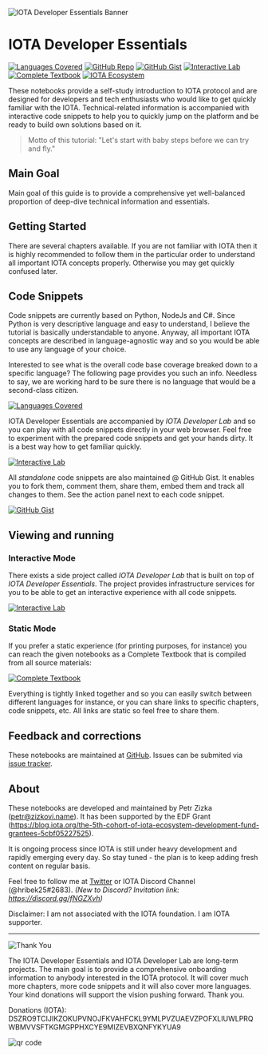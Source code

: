 ![IOTA Developer Essentials Banner](https://raw.githubusercontent.com/Hribek25/IOTA101/master/Graphics/IOTA-Developer-Essentials.png)
# IOTA Developer Essentials
[![Languages Covered](https://img.shields.io/badge/Coverage-Python%20%7C%20NodeJS%20%7C%20C%23-brightgreen.svg "Languages covered")](https://hribek25.github.io/IOTA101/devlab.html#Language-Coverage)
[![GitHub Repo](https://img.shields.io/badge/GitHub-Repo-green.svg "Project Home")](https://github.com/Hribek25/IOTA101)
[![GitHub Gist](https://img.shields.io/badge/Gist-Integrated-orange.svg "View @ Gist")](https://gist.github.com/search?utf8=%E2%9C%93&q=IOTA101)
[![Interactive Lab](https://img.shields.io/badge/Interactive-Lab-blue.svg "Interactive experience with code snippets")](https://hribek25.github.io/IOTA101/devlab.html)
[![Complete Textbook](https://img.shields.io/badge/Complete-Textbook-yellow.svg "All chapters combined on a single page for all languages")](https://hribek25.github.io/IOTA101/)
[![IOTA Ecosystem](https://img.shields.io/badge/iota-ecosystem-yellowgreen.svg "IOTA Ecosystem")](https://ecosystem.iota.org/tutorials/iota-developer-essentials)

These notebooks provide a self-study introduction to IOTA protocol and are designed for developers and tech enthusiasts who would like to get quickly familiar with the IOTA. Technical-related information is accompanied with interactive code snippets to help you to quickly jump on the platform and be ready to build own solutions based on it.

> Motto of this tutorial: "Let's start with baby steps before we can try and fly."

## Main Goal
Main goal of this guide is to provide a comprehensive yet well-balanced proportion of deep-dive technical information and essentials.

## Getting Started
There are several chapters available. If you are not familiar with IOTA then it is highly recommended to follow them in the particular order to understand all important IOTA concepts properly. Otherwise you may get quickly confused later.

## Code Snippets
Code snippets are currently based on Python, NodeJs and C#. Since Python is very descriptive language and easy to understand, I believe the tutorial is basically understandable to anyone. Anyway, all important IOTA concepts are described in language-agnostic way and so you would be able to use any language of your choice.

Interested to see what is the overall code base coverage breaked down to a specific language? The following page provides you such an info. Needless to say, we are working hard to be sure there is no language that would be a second-class citizen.

[![Languages Covered](https://img.shields.io/badge/Coverage-Python%20%7C%20NodeJS%20%7C%20C%23-brightgreen.svg "Languages covered")](https://hribek25.github.io/IOTA101/devlab.html#Language-Coverage)

IOTA Developer Essentials are accompanied by *IOTA Developer Lab* and so you can play with all code snippets directly in your web browser. Feel free to experiment with the prepared code snippets and get your hands dirty. It is a best way how to get familiar quickly.

[![Interactive Lab](https://img.shields.io/badge/Interactive-Lab-blue.svg "Interactive experience with code snippets")](https://hribek25.github.io/IOTA101/devlab.html)

All *standalone* code snippets are also maintained @ GitHub Gist. It enables you to fork them, comment them, share them, embed them and track all changes to them. See the action panel next to each code snippet.

[![GitHub Gist](https://img.shields.io/badge/Gist-Integrated-orange.svg "View @ Gist")](https://gist.github.com/search?utf8=%E2%9C%93&q=IOTA101)

## Viewing and running
### Interactive Mode
There exists a side project called *IOTA Developer Lab* that is built on top of *IOTA Developer Essentials*. The project provides infrastructure services for you to be able to get an interactive experience with all code snippets.

[![Interactive Lab](https://img.shields.io/badge/Interactive-Lab-blue.svg "Interactive experience with the tutorial")](https://hribek25.github.io/IOTA101/devlab.html)

### Static Mode
If you prefer a static experience (for printing purposes, for instance) you can reach the given notebooks as a Complete Textbook that is compiled from all source materials:

[![Complete Textbook](https://img.shields.io/badge/Complete-Textbook-yellow.svg)](https://hribek25.github.io/IOTA101/)

Everything is tightly linked together and so you can easily switch between different languages for instance, or you can share links to specific chapters, code snippets, etc. All links are static so feel free to share them.


## Feedback and corrections
These notebooks are maintained at [GitHub](https://github.com/Hribek25/IOTA101).
Issues can be submited via [issue tracker](https://github.com/Hribek25/IOTA101/issues).

## About
These notebooks are developed and maintained by Petr Zizka (petr@zizkovi.name). It has been supported by the EDF Grant (https://blog.iota.org/the-5th-cohort-of-iota-ecosystem-development-fund-grantees-5cbf05227525).

It is ongoing process since IOTA is still under heavy development and rapidly emerging every day. So stay tuned - the plan is to keep adding fresh content on regular basis.

Feel free to follow me at [Twitter](https://twitter.com/petrzizka) or IOTA Discord Channel (@hribek25#2683).
*(New to Discord? Invitation link: https://discord.gg/fNGZXvh)*

Disclaimer: I am not associated with the IOTA foundation. I am IOTA supporter.

----
![Thank You](https://img.shields.io/badge/thank-you-lightgrey.svg "Your support is deeply appreciated")

The IOTA Developer Essentials and IOTA Developer Lab are long-term projects. The main goal is to provide a comprehensive onboarding information to anybody interested in the IOTA protocol. It will cover much more chapters, more code snippets and it will also cover more languages. Your kind donations will support the vision pushing forward. Thank you.

Donations (IOTA):
DSZRO9TCIJIKZOKUPVNOJFKVAHFCKL9YMLPVZUAEVZPOFXLIUWLPRQWBMVVSFTKGMGPPHXCYE9MIZEVBXQNFYKYUA9

![qr code](http://api.qrserver.com/v1/create-qr-code/?color=000000&bgcolor=FFFFFF&data=DSZRO9TCIJIKZOKUPVNOJFKVAHFCKL9YMLPVZUAEVZPOFXLIUWLPRQWBMVVSFTKGMGPPHXCYE9MIZEVBXQNFYKYUA9&qzone=1&margin=0&size=120x120&ecc=L "donation address in QR code")
